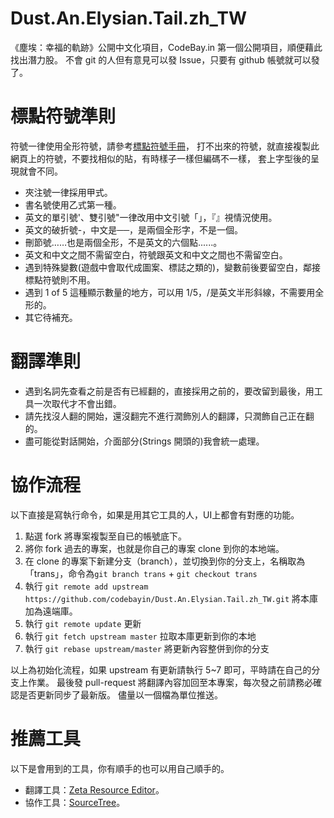 # Dust.An.Elysian.Tail.zh_TW
《塵埃：幸福的軌跡》公開中文化項目，CodeBay.in 第一個公開項目，順便藉此找出潛力股。
不會 git 的人但有意見可以發 Issue，只要有 github 帳號就可以發了。

# 標點符號準則
符號一律使用全形符號，請參考[標點符號手冊](http://ws.moe.edu.tw/001/Upload/FILES/SITE_CONTENT/M0001/HAU/haushou.htm)，
打不出來的符號，就直接複製此網頁上的符號，不要找相似的貼，有時樣子一樣但編碼不一樣，
套上字型後的呈現就會不同。

* 夾注號一律採用甲式。
* 書名號使用乙式第一種。
* 英文的單引號'、雙引號"一律改用中文引號「」，『』視情況使用。
* 英文的破折號-，中文是──，是兩個全形字，不是一個。
* 刪節號……也是兩個全形，不是英文的六個點......。
* 英文和中文之間不需留空白，符號跟英文和中文之間也不需留空白。
* 遇到特殊變數(遊戲中會取代成圖案、標誌之類的)，變數前後要留空白，鄰接標點符號則不用。
* 遇到 1 of 5 這種顯示數量的地方，可以用 1/5，/是英文半形斜線，不需要用全形的。
* 其它待補充。

# 翻譯準則
* 遇到名詞先查看之前是否有已經翻的，直接採用之前的，要改留到最後，用工具一次取代才不會出錯。
* 請先找沒人翻的開始，還沒翻完不進行潤飾別人的翻譯，只潤飾自己正在翻的。
* 盡可能從對話開始，介面部分(Strings 開頭的)我會統一處理。

# 協作流程
以下直接是寫執行命令，如果是用其它工具的人，UI上都會有對應的功能。

1. 點選 fork 將專案複製至自已的帳號底下。
2. 將你 fork 過去的專案，也就是你自己的專案 clone 到你的本地端。
3. 在 clone 的專案下新建分支（branch），並切換到你的分支上，名稱取為「trans」，命令為`git branch trans` + `git checkout trans`
4. 執行 `git remote add upstream https://github.com/codebayin/Dust.An.Elysian.Tail.zh_TW.git` 將本庫加為遠端庫。
5. 執行 `git remote update` 更新
6. 執行 `git fetch upstream master` 拉取本庫更新到你的本地
7. 執行 `git rebase upstream/master` 將更新內容整併到你的分支

以上為初始化流程，如果 upstream 有更新請執行 5~7 即可，平時請在自己的分支上作業。
最後發 pull-request 將翻譯內容加回至本專案，每次發之前請務必確認是否更新同步了最新版。
儘量以一個檔為單位推送。

# 推薦工具
以下是會用到的工具，你有順手的也可以用自己順手的。

* 翻譯工具：[Zeta Resource Editor](http://www.zeta-resource-editor.com/)。
* 協作工具：[SourceTree](https://www.sourcetreeapp.com/)。
